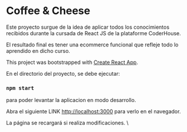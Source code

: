 # Coffee & Cheese

Este proyecto surgue de la idea de aplicar todos los conocimientos recibidos durante la cursada de React JS de la plataforme CoderHouse.

El resultado final es tener una ecommerce funcional que refleje todo lo aprendido en dicho curso.


This project was bootstrapped with [Create React App](https://github.com/facebook/create-react-app).



En el directorio del proyecto, se debe ejecutar:

### `npm start`

para poder levantar la aplicacion en  modo desarrollo. 

Abra el siguiente LINK [http://localhost:3000](http://localhost:3000) para verlo en el navegador.

La página se recargará si realiza modificaciones. \




